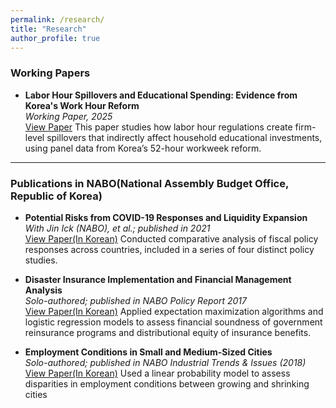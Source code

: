 ```yaml
---
permalink: /research/
title: "Research"
author_profile: true
---
```


### Working Papers

- **Labor Hour Spillovers and Educational Spending: Evidence from Korea's Work Hour Reform**  
_Working Paper, 2025_  
[View Paper](https://papers.ssrn.com/sol3/papers.cfm?abstract_id=5214642) 
This paper studies how labor hour regulations create firm-level spillovers that indirectly affect household educational investments, using panel data from Korea’s 52-hour workweek reform.

---

### Publications in NABO(National Assembly Budget Office, Republic of Korea)

- **Potential Risks from COVID-19 Responses and Liquidity Expansion**  
_With Jin Ick (NABO), et al.; published in 2021_  
[View Paper(In Korean)](https://nabo.go.kr/system/common/JSPservlet/download.jsp?fCode=33316891&fSHC=&fName=2021%EB%85%84+%EC%A3%BC%EC%9A%94%EA%B5%AD+%EA%B2%BD%EC%A0%9C+%ED%98%84%ED%99%A9+%EB%B6%84%EC%84%9D.pdf&fMime=application/pdf&fBid=19&flag=bluenet) 
Conducted comparative analysis of fiscal policy responses across countries, included in a series of four distinct policy studies.

- **Disaster Insurance Implementation and Financial Management Analysis**  
_Solo-authored; published in NABO Policy Report 2017_  
[View Paper(In Korean)](https://nabo.go.kr/system/common/JSPservlet/download.jsp?fCode=33314430&fSHC=&fName=%EC%9E%AC%EB%82%9C%EC%95%88%EC%A0%84%EA%B4%80%EB%A6%AC+%ED%98%84%ED%99%A9%EA%B3%BC+%EC%A3%BC%EC%9A%94%EB%8C%80%EC%B1%85+%EB%B6%84%EC%84%9D+5.%EC%9E%AC%EB%82%9C%EB%B3%B4%ED%97%98+%EC%9A%B4%EC%98%81%EC%8B%A4%ED%83%9C+%EC%9E%AC%EC%A0%95%EC%9A%B4%EC%9A%A9+%EB%B6%84%EC%84%9D.pdf&fMime=application/pdf&fBid=19&flag=bluenet) 
Applied expectation maximization algorithms and logistic regression models to assess financial soundness of government reinsurance programs and distributional equity of insurance benefits.

- **Employment Conditions in Small and Medium-Sized Cities**  
_Solo-authored; published in NABO Industrial Trends & Issues (2018)_  
[View Paper(In Korean)](https://nabo.go.kr/system/common/JSPservlet/download.jsp?fCode=33314781&fSHC=&fName=NABO+%EC%82%B0%EC%97%85%EB%8F%99%ED%96%A5+%26+%EC%9D%B4%EC%8A%88+%28%EC%A0%9C6%ED%98%B8%29.pdf&fMime=application/pdf&fBid=63&flag=bluenet) 
Used a linear probability model to assess disparities in employment conditions between growing and shrinking cities



